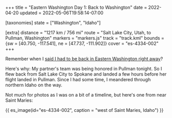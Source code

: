 +++
title = "Eastern Washington Day 1: Back to Washington"
date = 2022-04-20
updated = 2022-05-06T19:58:14-07:00

[taxonomies]
state = ["Washington", "Idaho"]

[extra]
distance = "1217 km / 756 mi"
route = "Salt Lake City, Utah, to Pullman, Washington"
markers = "markers.js"
track = "track.kml"
bounds = {sw = [40.750, -117.541], ne = [47.737, -111.902]}
cover = "es-4334-002"
+++

Remember when I [said I had to be back in Eastern Washington right away](/2022/04-15+utah/01-spokane-and-salt-lake-city)?

<!-- more -->

Here's why: My partner's team was being honored in Pullman tonight. So I flew back from Salt Lake City to Spokane and landed a few hours before her flight landed in Pullman. Since I had some time, I meandered through northern Idaho on the way.

Not much for photos as I was on a bit of a timeline, but here's one from near Saint Maries:

{{ es_image(id="es-4334-002", caption = "west of Saint Maries, Idaho") }}
